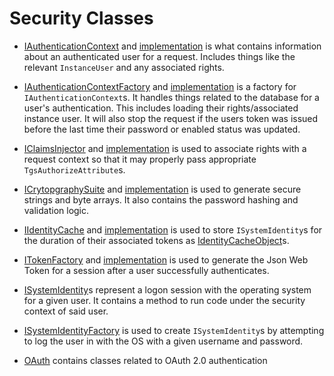 # Security Classes

- [IAuthenticationContext](./IAuthenticationContext.cs) and [implementation](./AuthenticationContext.cs) is what contains information about an authenticated user for a request. Includes things like the relevant `InstanceUser` and any associated rights.
- [IAuthenticationContextFactory](./IAuthenticationContextFactory.cs) and [implementation](AuthenticationContextFactory.cs) is a factory for `IAuthenticationContext`s. It handles things related to the database for a user's authentication. This includes loading their rights/associated instance user. It will also stop the request if the users token was issued before the last time their password or enabled status was updated.
- [IClaimsInjector](./IClaimsInjector.cs) and [implementation](./ClaimsInjector.cs) is used to associate rights with a request context so that it may properly pass appropriate `TgsAuthorizeAttribute`s.
- [ICrytopgraphySuite](./ICrytopgraphySuite.cs) and [implementation](./CrytopgraphySuite.cs) is used to generate secure strings and byte arrays. It also contains the password hashing and validation logic.
- [IIdentityCache](./IIdentityCache.cs) and [implementation](./IdentityCache.cs) is used to store `ISystemIdentity`s for the duration of their associated tokens as [IdentityCacheObject](./IdentityCacheObject.cs)s.
- [ITokenFactory](./ITokenFactory.cs) and [implementation](./TokenFactory.cs) is used to generate the Json Web Token for a session after a user successfully authenticates.
- [ISystemIdentity](./ISystemIdentity.cs)s represent a logon session with the operating system for a given user. It contains a method to run code under the security context of said user.
- [ISystemIdentityFactory](./ISystemIdentityFactory.cs) is used to create `ISystemIdentity`s by attempting to log the user in with the OS with a given username and password.

- [OAuth](./OAuth) contains classes related to OAuth 2.0 authentication
